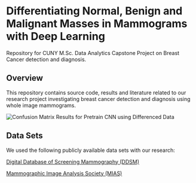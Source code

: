 # Differentiating Normal, Benign and Malignant Masses in Mammograms with Deep Learning

Repository for CUNY M.Sc. Data Analytics Capstone Project on Breast Cancer detection and diagnosis.

## Overview

This repository contains source code, results and literature related to our research project investigating breast cancer detection and diagnosis using whole image mammograms.

![Confusion Matrix Results for Pretrain CNN using Differenced Data](https://raw.githubusercontent.com/jnarhan/Breast_Cancer/master/figures/jn_Transfer_2Class_CM_20170508.png)

## Data Sets

We used the following publicly available data sets with our research:

[Digital Database of Screening Mammography (DDSM)](http://marathon.csee.usf.edu/Mammography/Database.html)

[Mammographic Image Analysis Society (MIAS)](http://peipa.essex.ac.uk/info/mias.html)
